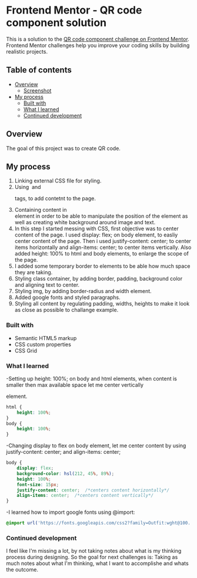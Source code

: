 # Frontend Mentor - QR code component solution

This is a solution to the [QR code component challenge on Frontend Mentor](https://www.frontendmentor.io/challenges/qr-code-component-iux_sIO_H). Frontend Mentor challenges help you improve your coding skills by building realistic projects. 

## Table of contents

- [Overview](#overview)
  - [Screenshot](#screenshot)
- [My process](#my-process)
  - [Built with](#built-with)
  - [What I learned](#what-i-learned)
  - [Continued development](#continued-development)

## Overview

The goal of this project was to create QR code.

## My process
1. Linking external CSS file for styling.
2. Using <img> and <p> tags, to add contetnt to the page.
3. Containing content in <div> element in order to be able to manipulate the position of the element as well as creating white background around image and text.
4. In this step I started messing with CSS, first objective was to center content of the page. I used display: flex; on body element, to easliy center content of the page. Then i used justify-content: center; to center items horizontally and align-items: center; to center items vertically. Also added height: 100% to html and body elements, to enlarge the scope of the page.
5. I added some temporary border to elements to be able how much space they are taking.
6. Styling class container, by adding border, padding, background color and aligning text to center.
7. Styling img, by adding border-radius and width element.
8. Added google fonts and styled paragraphs.
9. Styling all content by regulating padding, widths, heights to make it look as close as possible to challange example.

### Built with

- Semantic HTML5 markup
- CSS custom properties
- CSS Grid

### What I learned

-Setting up height: 100%; on body and html elements, when content is smaller then max available space let me center vertically <div> element.
```css
html {
    height: 100%;
}
body {
    height: 100%;
}
```
-Changing display to flex on body element, let me center content by using justify-content: center; and align-items: center;
```css
body {
    display: flex;
    background-color: hsl(212, 45%, 89%);
    height: 100%;
    font-size: 15px;
    justify-content: center;  /*centers content horizontally*/
    align-items: center;  /*centers content vertically*/
}
```
-I learned how to import google fonts using @import:
```css
@import url('https://fonts.googleapis.com/css2?family=Outfit:wght@100..900&display=swap');
```

### Continued development

I feel like I'm missing a lot, by not taking notes about what is my thinking process during designing. So the goal for next challenges is: Taking as much notes about what I'm thinking, what I want to accomplishe and whats the outcome.
